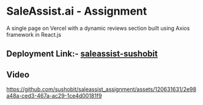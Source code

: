 #  SaleAssist.ai  - Assignment

 A single page on Vercel with a dynamic reviews section built using Axios framework in React.js


## Deployment Link:- [saleassist-sushobit](https://saleassist-assignment.vercel.app/)

## Video 





https://github.com/sushobit/saleassist_assignment/assets/120631631/2e98a48a-ced3-467a-ac29-1ce4d00181f9

